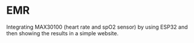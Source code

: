 # EMR
Integrating MAX30100 (heart rate and spO2 sensor) by using ESP32 and then showing the results in a simple website.
